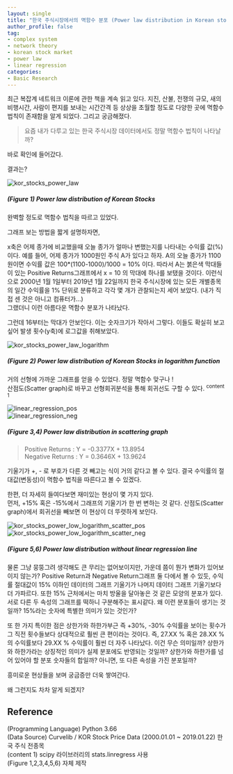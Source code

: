 ```yaml
---
layout: single
title: "한국 주식시장에서의 멱함수 분포 (Power law distribution in Korean stock market)"
author_profile: false
tag: 
- complex system
- network theory
- korean stock market
- power law
- linear regression
categories: 
- Basic Research
---
```


최근 복잡계 네트워크 이론에 관한 책을 계속 읽고 있다. 지진, 산불, 전쟁의 규모, 새의 비행시간, 사람이 편지를 보내는 시간간격 등 상상을 초월할 정도로 다양한 곳에 멱함수 법칙이 존재함을 알게 되었다. 그리고 궁금해졌다.  

> 요즘 내가 다루고 있는 한국 주식시장 데이터에서도 정말 멱함수 법칙이 나타날까?  
 
바로 확인에 들어갔다.  
  
결과는?  
 
![kor_stocks_power_law](https://user-images.githubusercontent.com/34860302/51611300-4405d600-1f62-11e9-9e09-e86d57d2e2c4.png)  
 
##### (Figure 1) Power law distribution of Korean Stocks #####  
 
완벽할 정도로 멱함수 법칙을 따르고 있었다.  
 
그래프 보는 방법을 짧게 설명하자면,  
 
x축은 어제 종가에 비교했을때 오늘 종가가 얼마나 변했는지를 나타내는 수익률 값(%)이다. 예를 들어, 어제 종가가 1000원인 주식 A가 있다고 하자. A의 오늘 종가가 1100원이면 수익률 값은 100*(1100-1000)/1000 = 10% 이다. 따라서 A는 붉은색 막대들이 있는 Positive Returns그래프에서 x = 10 의 막대에 하나를 보탰을 것이다. 이런식으로 2000년 1월 1일부터 2019년 1월 22일까지 한국 주식시장에 있는 모든 개별종목의 일간 수익률을 1% 단위로 분류하고 각각 몇 개가 관찰되는지 세어 보았다. (내가 직접 센 것은 아니고 컴퓨터가…)  
그랬더니 이런 아름다운 멱함수 분포가 나타났다.  
  
그런데 16부터는 막대가 안보인다. 이는 숫자크기가 작아서 그렇다. 이들도 확실히 보고싶어 발생 횟수(y축)에 로그값을 취해보았다.  
 
![kor_stocks_power_law_logarithm](https://user-images.githubusercontent.com/34860302/51611312-4a944d80-1f62-11e9-982b-80d3b5c020b9.png)  
 
##### (Figure 2) Power law distribution of Korean Stocks in logarithm function #####  
 
거의 선형에 가까운 그래프를 얻을 수 있었다. 정말 멱함수 맞구나 !  
산점도(Scatter graph)로 바꾸고 선형회귀분석을 통해 회귀선도 구할 수 있다. <sup>content 1</sup>  
 
![linear_regression_pos](https://user-images.githubusercontent.com/34860302/51611848-90054a80-1f63-11e9-8e66-8b89900b1f4e.png)  
![linear_regression_neg](https://user-images.githubusercontent.com/34860302/51611851-9267a480-1f63-11e9-869d-1b13dcb7125c.png)  
 
##### (Figure 3,4) Power law distribution in scattering graph #####  
 
> Positive Returns : Y = -0.3377X + 13.8954  
> Negative Returns : Y = 0.3646X + 13.9624  
 
기울기가 +, - 로 부호가 다른 것 빼고는 식이 거의 같다고 볼 수 있다. 결국 수익률의 절대값(변동성)이 멱함수 법칙을 따른다고 볼 수 있겠다.  
 
한편, 더 자세히 들여다보면 재미있는 현상이 몇 가지 있다.  
먼저, +15% 혹은 -15%에서 그래프의 기울기가 한 번 변하는 것 같다. 산점도(Scatter graph)에서 회귀선을 빼보면 이 현상이 더 뚜렷하게 보인다.  
 
![kor_stocks_power_low_logarithm_scatter_pos](https://user-images.githubusercontent.com/34860302/51611685-30a73a80-1f63-11e9-85f7-e2ec8ec09c40.png)  
![kor_stocks_power_low_logarithm_scatter_neg](https://user-images.githubusercontent.com/34860302/51611679-2be28680-1f63-11e9-829e-fe3251e489b1.png)  
 
##### (Figure 5,6) Power law distribution without linear regression line #####  

물론 그냥 뭉뚱그려 생각해도 큰 무리는 없어보이지만, 가운데 쯤이 뭔가 변화가 있어보이지 않는가? Positive Return과 Negative Return그래프 둘 다에서 볼 수 있듯, 수익률 절대값이 15% 이하인 데이터의 그래프 기울기가 나머지 데이터 그래프 기울기보다 더 가파르다. 또한 15% 근처에서는 마치 방울을 달아놓은 것 같은 모양의 분포가 있다. 서로 다른 두 속성의 그래프를 떡하니 구분해주는 표시같다. 왜 이런 분포들이 생기는 것일까? 15%라는 숫자에 특별한 의미가 있는 것인가?  
 
또 한 가지 특이한 점은 상한가와 하한가부근 즉 +30%, -30% 수익률을 보이는 횟수가 그 직전 횟수들보다 상대적으로 훨씬 큰 편이라는 것이다. 즉, 27.XX % 혹은 28.XX %의 수익률보다 29.XX % 수익률이 훨씬 더 자주 나타났다. 이건 무슨 의미일까? 상한가와 하한가라는 상징적인 의미가 실제 분포에도 반영되는 것일까? 상한가와 하한가를 넘어 있어야 할 분포 숫자들의 합일까? 아니면, 또 다른 속성을 가진 분포일까?  
 
흥미로운 현상들을 보며 궁금증만 더욱 쌓여간다.   
 
왜 그런지도 차차 알게 되겠지?  
 
## Reference ##  
(Programming Language) Python 3.66  
(Data Source) Curvelib / KOR Stock Price Data (2000.01.01 ~ 2019.01.22) 한국 주식 전종목  
(content 1) scipy 라이브러리의 stats.linregress 사용  
(Figure 1,2,3,4,5,6) 자체 제작  





